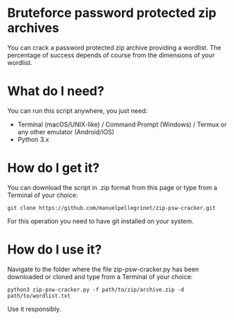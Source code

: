 # Bruteforce password protected zip archives
You can crack a password protected zip archive providing a wordlist. 
The percentage of success depends of course from the dimensions of your wordlist.

# What do I need?
You can run this script anywhere, you just need:
- Terminal (macOS/UNIX-like) / Command Prompt (Windows) / Termux or any other emulator (Android/iOS)
- Python 3.x 

# How do I get it?
You can download the script in .zip format from this page or type from a Terminal of your choice: 

<pre><code>git clone https://github.com/manuelpellegrinet/zip-psw-cracker.git</code></pre>

For this operation you need to have git installed on your system.

# How do I use it?
Navigate to the folder where the file zip-psw-cracker.py has been downloaded or cloned and type from a Terminal of your choice: 

<pre><code>python3 zip-psw-cracker.py -f path/to/zip/archive.zip -d path/to/wordlist.txt</code></pre>

Use it responsibly.
